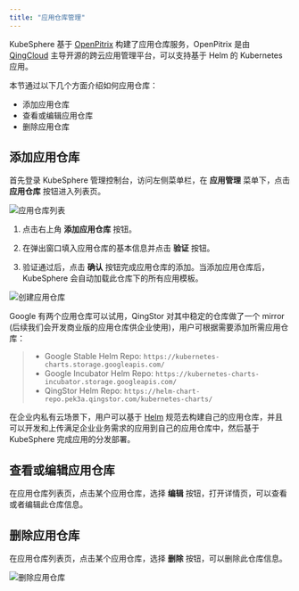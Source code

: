 ```yaml
---
title: "应用仓库管理"
---
```


KubeSphere 基于 [OpenPitrix](https://openpitrix.io) 构建了应用仓库服务，OpenPitrix 是由 [QingCloud](https://www.qingcloud.com) 主导开源的跨云应用管理平台，可以支持基于 Helm 的 Kubernetes 应用。

本节通过以下几个方面介绍如何应用仓库：

- 添加应用仓库
- 查看或编辑应用仓库
- 删除应用仓库


## 添加应用仓库

首先登录 KubeSphere 管理控制台，访问左侧菜单栏，在 **应用管理** 菜单下，点击 **应用仓库** 按钮进入列表页。

![应用仓库列表](/apprepo_list.png)

1. 点击右上角 **添加应用仓库** 按钮。

2. 在弹出窗口填入应用仓库的基本信息并点击 **验证** 按钮。

3. 验证通过后，点击 **确认** 按钮完成应用仓库的添加。当添加应用仓库后，KubeSphere 会自动加载此仓库下的所有应用模板。

![创建应用仓库](/appfactory_create.png)

Google 有两个应用仓库可以试用，QingStor 对其中稳定的仓库做了一个 mirror (后续我们会开发商业版的应用仓库供企业使用)，用户可根据需要添加所需应用仓库：

> - Google Stable Helm Repo: `https://kubernetes-charts.storage.googleapis.com/`
> - Google Incubator Helm Repo: `https://kubernetes-charts-incubator.storage.googleapis.com/`
> - QingStor Helm Repo: `https://helm-chart-repo.pek3a.qingstor.com/kubernetes-charts/`

在企业内私有云场景下，用户可以基于 [Helm](https://helm.sh) 规范去构建自己的应用仓库，并且可以开发和上传满足企业业务需求的应用到自己的应用仓库中，然后基于 KubeSphere 完成应用的分发部署。

## 查看或编辑应用仓库

在应用仓库列表页，点击某个应用仓库，选择 **编辑** 按钮，打开详情页，可以查看或者编辑此仓库信息。

## 删除应用仓库

在应用仓库列表页，点击某个应用仓库，选择 **删除** 按钮，可以删除此仓库信息。

![删除应用仓库](/apprepo_delete.png)